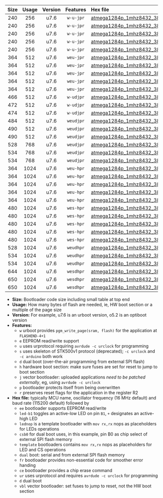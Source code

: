 |Size|Usage|Version|Features|Hex file|
|:-:|:-:|:-:|:-:|:--|
|240|256|u7.6|`w-u-jpr`|[atmega1284p_1mhz8432_38400bps_led+b5_ur_vbl.hex](https://raw.githubusercontent.com/stefanrueger/urboot/main/bootloaders/atmega1284p/fcpu_1mhz8432/38400_bps/atmega1284p_1mhz8432_38400bps_led+b5_ur_vbl.hex)|
|240|256|u7.6|`w-u-jpr`|[atmega1284p_1mhz8432_38400bps_led+b7_ur_vbl.hex](https://raw.githubusercontent.com/stefanrueger/urboot/main/bootloaders/atmega1284p/fcpu_1mhz8432/38400_bps/atmega1284p_1mhz8432_38400bps_led+b7_ur_vbl.hex)|
|240|256|u7.6|`w-u-jpr`|[atmega1284p_1mhz8432_38400bps_led+c7_ur_vbl.hex](https://raw.githubusercontent.com/stefanrueger/urboot/main/bootloaders/atmega1284p/fcpu_1mhz8432/38400_bps/atmega1284p_1mhz8432_38400bps_led+c7_ur_vbl.hex)|
|240|256|u7.6|`w-u-jpr`|[atmega1284p_1mhz8432_38400bps_led+d7_ur_vbl.hex](https://raw.githubusercontent.com/stefanrueger/urboot/main/bootloaders/atmega1284p/fcpu_1mhz8432/38400_bps/atmega1284p_1mhz8432_38400bps_led+d7_ur_vbl.hex)|
|240|256|u7.6|`w-u-jpr`|[atmega1284p_1mhz8432_38400bps_lednop_ur_vbl.hex](https://raw.githubusercontent.com/stefanrueger/urboot/main/bootloaders/atmega1284p/fcpu_1mhz8432/38400_bps/atmega1284p_1mhz8432_38400bps_lednop_ur_vbl.hex)|
|364|512|u7.6|`weu-jpr`|[atmega1284p_1mhz8432_38400bps_ee_led+b5_fr_ce_ur_vbl.hex](https://raw.githubusercontent.com/stefanrueger/urboot/main/bootloaders/atmega1284p/fcpu_1mhz8432/38400_bps/atmega1284p_1mhz8432_38400bps_ee_led+b5_fr_ce_ur_vbl.hex)|
|364|512|u7.6|`weu-jpr`|[atmega1284p_1mhz8432_38400bps_ee_led+b7_fr_ce_ur_vbl.hex](https://raw.githubusercontent.com/stefanrueger/urboot/main/bootloaders/atmega1284p/fcpu_1mhz8432/38400_bps/atmega1284p_1mhz8432_38400bps_ee_led+b7_fr_ce_ur_vbl.hex)|
|364|512|u7.6|`weu-jpr`|[atmega1284p_1mhz8432_38400bps_ee_led+c7_fr_ce_ur_vbl.hex](https://raw.githubusercontent.com/stefanrueger/urboot/main/bootloaders/atmega1284p/fcpu_1mhz8432/38400_bps/atmega1284p_1mhz8432_38400bps_ee_led+c7_fr_ce_ur_vbl.hex)|
|364|512|u7.6|`weu-jpr`|[atmega1284p_1mhz8432_38400bps_ee_led+d7_fr_ce_ur_vbl.hex](https://raw.githubusercontent.com/stefanrueger/urboot/main/bootloaders/atmega1284p/fcpu_1mhz8432/38400_bps/atmega1284p_1mhz8432_38400bps_ee_led+d7_fr_ce_ur_vbl.hex)|
|364|512|u7.6|`weu-jpr`|[atmega1284p_1mhz8432_38400bps_ee_lednop_fr_ce_ur_vbl.hex](https://raw.githubusercontent.com/stefanrueger/urboot/main/bootloaders/atmega1284p/fcpu_1mhz8432/38400_bps/atmega1284p_1mhz8432_38400bps_ee_lednop_fr_ce_ur_vbl.hex)|
|466|512|u7.6|`w-udjpr`|[atmega1284p_1mhz8432_38400bps_led+c7_csb3_dual_fr_ce_ur_vbl.hex](https://raw.githubusercontent.com/stefanrueger/urboot/main/bootloaders/atmega1284p/fcpu_1mhz8432/38400_bps/atmega1284p_1mhz8432_38400bps_led+c7_csb3_dual_fr_ce_ur_vbl.hex)|
|472|512|u7.6|`w-udjpr`|[atmega1284p_1mhz8432_38400bps_led+d7_csc7_dual_fr_ce_ur_vbl.hex](https://raw.githubusercontent.com/stefanrueger/urboot/main/bootloaders/atmega1284p/fcpu_1mhz8432/38400_bps/atmega1284p_1mhz8432_38400bps_led+d7_csc7_dual_fr_ce_ur_vbl.hex)|
|474|512|u7.6|`w-udjpr`|[atmega1284p_1mhz8432_38400bps_template_dual_fr_ce_ur_vbl.hex](https://raw.githubusercontent.com/stefanrueger/urboot/main/bootloaders/atmega1284p/fcpu_1mhz8432/38400_bps/atmega1284p_1mhz8432_38400bps_template_dual_fr_ce_ur_vbl.hex)|
|484|512|u7.6|`weudjpr`|[atmega1284p_1mhz8432_38400bps_ee_led+c7_csb3_dual_fr_ur_vbl.hex](https://raw.githubusercontent.com/stefanrueger/urboot/main/bootloaders/atmega1284p/fcpu_1mhz8432/38400_bps/atmega1284p_1mhz8432_38400bps_ee_led+c7_csb3_dual_fr_ur_vbl.hex)|
|490|512|u7.6|`weudjpr`|[atmega1284p_1mhz8432_38400bps_ee_led+d7_csc7_dual_fr_ur_vbl.hex](https://raw.githubusercontent.com/stefanrueger/urboot/main/bootloaders/atmega1284p/fcpu_1mhz8432/38400_bps/atmega1284p_1mhz8432_38400bps_ee_led+d7_csc7_dual_fr_ur_vbl.hex)|
|490|512|u7.6|`weudjpr`|[atmega1284p_1mhz8432_38400bps_ee_template_dual_fr_ur_vbl.hex](https://raw.githubusercontent.com/stefanrueger/urboot/main/bootloaders/atmega1284p/fcpu_1mhz8432/38400_bps/atmega1284p_1mhz8432_38400bps_ee_template_dual_fr_ur_vbl.hex)|
|528|768|u7.6|`weudjpr`|[atmega1284p_1mhz8432_38400bps_ee_led+c7_csb3_dual_fr_ce_ur_vbl.hex](https://raw.githubusercontent.com/stefanrueger/urboot/main/bootloaders/atmega1284p/fcpu_1mhz8432/38400_bps/atmega1284p_1mhz8432_38400bps_ee_led+c7_csb3_dual_fr_ce_ur_vbl.hex)|
|534|768|u7.6|`weudjpr`|[atmega1284p_1mhz8432_38400bps_ee_led+d7_csc7_dual_fr_ce_ur_vbl.hex](https://raw.githubusercontent.com/stefanrueger/urboot/main/bootloaders/atmega1284p/fcpu_1mhz8432/38400_bps/atmega1284p_1mhz8432_38400bps_ee_led+d7_csc7_dual_fr_ce_ur_vbl.hex)|
|534|768|u7.6|`weudjpr`|[atmega1284p_1mhz8432_38400bps_ee_template_dual_fr_ce_ur_vbl.hex](https://raw.githubusercontent.com/stefanrueger/urboot/main/bootloaders/atmega1284p/fcpu_1mhz8432/38400_bps/atmega1284p_1mhz8432_38400bps_ee_template_dual_fr_ce_ur_vbl.hex)|
|364|1024|u7.6|`weu-hpr`|[atmega1284p_1mhz8432_38400bps_ee_led+b5_fr_ce_ur.hex](https://raw.githubusercontent.com/stefanrueger/urboot/main/bootloaders/atmega1284p/fcpu_1mhz8432/38400_bps/atmega1284p_1mhz8432_38400bps_ee_led+b5_fr_ce_ur.hex)|
|364|1024|u7.6|`weu-hpr`|[atmega1284p_1mhz8432_38400bps_ee_led+b7_fr_ce_ur.hex](https://raw.githubusercontent.com/stefanrueger/urboot/main/bootloaders/atmega1284p/fcpu_1mhz8432/38400_bps/atmega1284p_1mhz8432_38400bps_ee_led+b7_fr_ce_ur.hex)|
|364|1024|u7.6|`weu-hpr`|[atmega1284p_1mhz8432_38400bps_ee_led+c7_fr_ce_ur.hex](https://raw.githubusercontent.com/stefanrueger/urboot/main/bootloaders/atmega1284p/fcpu_1mhz8432/38400_bps/atmega1284p_1mhz8432_38400bps_ee_led+c7_fr_ce_ur.hex)|
|364|1024|u7.6|`weu-hpr`|[atmega1284p_1mhz8432_38400bps_ee_led+d7_fr_ce_ur.hex](https://raw.githubusercontent.com/stefanrueger/urboot/main/bootloaders/atmega1284p/fcpu_1mhz8432/38400_bps/atmega1284p_1mhz8432_38400bps_ee_led+d7_fr_ce_ur.hex)|
|364|1024|u7.6|`weu-hpr`|[atmega1284p_1mhz8432_38400bps_ee_lednop_fr_ce_ur.hex](https://raw.githubusercontent.com/stefanrueger/urboot/main/bootloaders/atmega1284p/fcpu_1mhz8432/38400_bps/atmega1284p_1mhz8432_38400bps_ee_lednop_fr_ce_ur.hex)|
|480|1024|u7.6|`wes-hpr`|[atmega1284p_1mhz8432_38400bps_ee_led+b5_fr_ce.hex](https://raw.githubusercontent.com/stefanrueger/urboot/main/bootloaders/atmega1284p/fcpu_1mhz8432/38400_bps/atmega1284p_1mhz8432_38400bps_ee_led+b5_fr_ce.hex)|
|480|1024|u7.6|`wes-hpr`|[atmega1284p_1mhz8432_38400bps_ee_led+b7_fr_ce.hex](https://raw.githubusercontent.com/stefanrueger/urboot/main/bootloaders/atmega1284p/fcpu_1mhz8432/38400_bps/atmega1284p_1mhz8432_38400bps_ee_led+b7_fr_ce.hex)|
|480|1024|u7.6|`wes-hpr`|[atmega1284p_1mhz8432_38400bps_ee_led+c7_fr_ce.hex](https://raw.githubusercontent.com/stefanrueger/urboot/main/bootloaders/atmega1284p/fcpu_1mhz8432/38400_bps/atmega1284p_1mhz8432_38400bps_ee_led+c7_fr_ce.hex)|
|480|1024|u7.6|`wes-hpr`|[atmega1284p_1mhz8432_38400bps_ee_led+d7_fr_ce.hex](https://raw.githubusercontent.com/stefanrueger/urboot/main/bootloaders/atmega1284p/fcpu_1mhz8432/38400_bps/atmega1284p_1mhz8432_38400bps_ee_led+d7_fr_ce.hex)|
|480|1024|u7.6|`wes-hpr`|[atmega1284p_1mhz8432_38400bps_ee_lednop_fr_ce.hex](https://raw.githubusercontent.com/stefanrueger/urboot/main/bootloaders/atmega1284p/fcpu_1mhz8432/38400_bps/atmega1284p_1mhz8432_38400bps_ee_lednop_fr_ce.hex)|
|528|1024|u7.6|`weudhpr`|[atmega1284p_1mhz8432_38400bps_ee_led+c7_csb3_dual_fr_ce_ur.hex](https://raw.githubusercontent.com/stefanrueger/urboot/main/bootloaders/atmega1284p/fcpu_1mhz8432/38400_bps/atmega1284p_1mhz8432_38400bps_ee_led+c7_csb3_dual_fr_ce_ur.hex)|
|534|1024|u7.6|`weudhpr`|[atmega1284p_1mhz8432_38400bps_ee_led+d7_csc7_dual_fr_ce_ur.hex](https://raw.githubusercontent.com/stefanrueger/urboot/main/bootloaders/atmega1284p/fcpu_1mhz8432/38400_bps/atmega1284p_1mhz8432_38400bps_ee_led+d7_csc7_dual_fr_ce_ur.hex)|
|534|1024|u7.6|`weudhpr`|[atmega1284p_1mhz8432_38400bps_ee_template_dual_fr_ce_ur.hex](https://raw.githubusercontent.com/stefanrueger/urboot/main/bootloaders/atmega1284p/fcpu_1mhz8432/38400_bps/atmega1284p_1mhz8432_38400bps_ee_template_dual_fr_ce_ur.hex)|
|644|1024|u7.6|`wesdhpr`|[atmega1284p_1mhz8432_38400bps_ee_led+c7_csb3_dual_fr_ce.hex](https://raw.githubusercontent.com/stefanrueger/urboot/main/bootloaders/atmega1284p/fcpu_1mhz8432/38400_bps/atmega1284p_1mhz8432_38400bps_ee_led+c7_csb3_dual_fr_ce.hex)|
|650|1024|u7.6|`wesdhpr`|[atmega1284p_1mhz8432_38400bps_ee_led+d7_csc7_dual_fr_ce.hex](https://raw.githubusercontent.com/stefanrueger/urboot/main/bootloaders/atmega1284p/fcpu_1mhz8432/38400_bps/atmega1284p_1mhz8432_38400bps_ee_led+d7_csc7_dual_fr_ce.hex)|
|650|1024|u7.6|`wesdhpr`|[atmega1284p_1mhz8432_38400bps_ee_template_dual_fr_ce.hex](https://raw.githubusercontent.com/stefanrueger/urboot/main/bootloaders/atmega1284p/fcpu_1mhz8432/38400_bps/atmega1284p_1mhz8432_38400bps_ee_template_dual_fr_ce.hex)|

- **Size:** Bootloader code size including small table at top end
- **Usage:** How many bytes of flash are needed, ie, HW boot section or a multiple of the page size
- **Version:** For example, u7.6 is an urboot version, o5.2 is an optiboot version
- **Features:**
  + `w` urboot provides `pgm_write_page(sram, flash)` for the application at `FLASHEND-4+1`
  + `e` EEPROM read/write support
  + `u` uses urprotocol requiring `avrdude -c urclock` for programming
  + `s` uses skeleton of STK500v1 protocol (deprecated); `-c urclock` and `-c arduino` both work
  + `d` dual boot (over-the-air programming from external SPI flash)
  + `h` hardware boot section: make sure fuses are set for reset to jump to boot section
  + `j` vector bootloader: uploaded applications *need to be patched externally*, eg, using `avrdude -c urclock`
  + `p` bootloader protects itself from being overwritten
  + `r` preserves reset flags for the application in the register R2
- **Hex file:** typically MCU name, oscillator frequency (16 MHz default) and baud rate (115200 default) followed by
  + `ee` bootloader supports EEPROM read/write
  + `led-b1` toggles an active-low LED on pin `B1`, `+` designates an active-high LED
  + `lednop` is a template bootloader with `mov rx,rx` nops as placeholders for LEDs operations
  + `csb0` for dual boot uses, in this example, pin B0 as chip select of external SPI flash memory
  + `template` bootloaders contains `mov rx,rx` nops as placeholders for LED and CS operations
  + `dual` boot: serial and from external SPI flash memory
  + `fr` bootloader provides non-essential code for smoother error handing
  + `ce` bootloader provides a chip erase command
  + `ur` uses urprotocol and requires `avrdude -c urclock` for programming
  + `d` dual boot
  + `vbl` vector bootloader: set fuses to jump to reset, not the HW boot section
